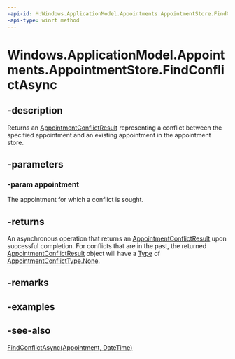 ----api-id: M:Windows.ApplicationModel.Appointments.AppointmentStore.FindConflictAsync(Windows.ApplicationModel.Appointments.Appointment)
-api-type: winrt method
---<!-- Method syntaxpublic Windows.Foundation.IAsyncOperation<Windows.ApplicationModel.Appointments.AppointmentConflictResult> FindConflictAsync(Windows.ApplicationModel.Appointments.Appointment appointment)--># Windows.ApplicationModel.Appointments.AppointmentStore.FindConflictAsync## -descriptionReturns an [AppointmentConflictResult](appointmentconflictresult.md) representing a conflict between the specified appointment and an existing appointment in the appointment store.## -parameters### -param appointmentThe appointment for which a conflict is sought.## -returnsAn asynchronous operation that returns an [AppointmentConflictResult](appointmentconflictresult.md) upon successful completion. For conflicts that are in the past, the returned [AppointmentConflictResult](appointmentconflictresult.md) object will have a [Type](appointmentconflictresult_type.md) of [AppointmentConflictType.None](appointmentconflicttype.md).## -remarks## -examples## -see-also[FindConflictAsync(Appointment, DateTime)](appointmentstore_findconflictasync_1246034138.md)